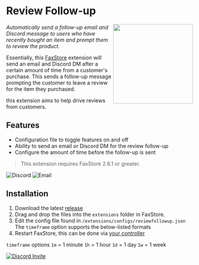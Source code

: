 # Review Follow-up

<img align="right" height="215" width="215" alt="" src="https://weblutions.com/u/S2YpFV.webp" />

*Automatically send a follow-up email and Discord message to users who have recently bought an item and prompt them to review the product.*

Essentially, this [FaxStore](https://weblutions.com/faxstore) extension will send an email and Discord DM after a certain amount of time from a customer's purchase. This sends  a follow-up message prompting the customer to leave a review for the item they purchased.

this extension aims to help drive reviews from customers.

## Features
- Configuration file to toggle features on and off
- Ability to send an email or Discord DM for the review follow-up
- Configure the amount of time before the follow-up is sent

> This extension requires FaxStore 2.6.1 or greater.


![Discord](https://weblutions.com/i/xDTSiy.png)
![Email](https://weblutions.com/i/udDCzf.png)

## Installation
1. Download the latest [release](https://github.com/FAXES/review-follow-up/releases)
2. Drag and drop the files into the `extensions` folder in FaxStore.
3. Edit the config file found in `/extensions/configs/reviewfollowup.json`
   The `timeframe` option supports the below-listed formats
4. Restart FaxStore, this can be done via [your controller](https://weblutions.com/my/controller)

`timeframe` options
`1m` = 1 minute
`1h` = 1 hour
`1d` = 1 day
`1w` = 1 week

<a href="https://discord.gg/faxes" target="_blank">
      <picture>
            <source media="(prefers-color-scheme: dark)" srcset="https://api.weblutions.com/discord/invite/faxes">
            <source media="(prefers-color-scheme: light)" srcset="https://api.weblutions.com/discord/invite/faxes/light">
            <img alt="Discord Invite" src="https://api.weblutions.com/discord/invite/faxes">
      </picture>
</a>

